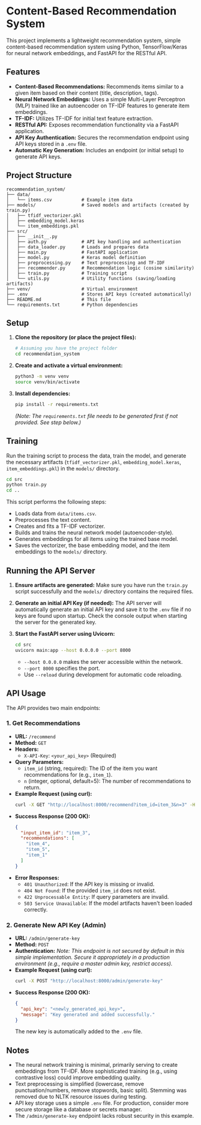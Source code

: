 # Content-Based Recommendation System

This project implements a lightweight recommendation system, simple content-based recommendation system using Python, TensorFlow/Keras for neural network embeddings, and FastAPI for the RESTful API.

## Features

*   **Content-Based Recommendations:** Recommends items similar to a given item based on their content (title, description, tags).
*   **Neural Network Embeddings:** Uses a simple Multi-Layer Perceptron (MLP) trained like an autoencoder on TF-IDF features to generate item embeddings.
*   **TF-IDF:** Utilizes TF-IDF for initial text feature extraction.
*   **RESTful API:** Exposes recommendation functionality via a FastAPI application.
*   **API Key Authentication:** Secures the recommendation endpoint using API keys stored in a `.env` file.
*   **Automatic Key Generation:** Includes an endpoint (or initial setup) to generate API keys.

## Project Structure

```
recommendation_system/
├── data/
│   └── items.csv           # Example item data
├── models/                 # Saved models and artifacts (created by train.py)
│   ├── tfidf_vectorizer.pkl
│   ├── embedding_model.keras
│   └── item_embeddings.pkl
├── src/
│   ├── __init__.py
│   ├── auth.py             # API key handling and authentication
│   ├── data_loader.py      # Loads and prepares data
│   ├── main.py             # FastAPI application
│   ├── model.py            # Keras model definition
│   ├── preprocessing.py    # Text preprocessing and TF-IDF
│   ├── recommender.py      # Recommendation logic (cosine similarity)
│   ├── train.py            # Training script
│   └── utils.py            # Utility functions (saving/loading artifacts)
├── venv/                   # Virtual environment
├── .env                    # Stores API keys (created automatically)
├── README.md               # This file
└── requirements.txt        # Python dependencies
```

## Setup

1.  **Clone the repository (or place the project files):**
    ```bash
    # Assuming you have the project folder
    cd recommendation_system
    ```

2.  **Create and activate a virtual environment:**
    ```bash
    python3 -m venv venv
    source venv/bin/activate
    ```

3.  **Install dependencies:**
    ```bash
    pip install -r requirements.txt
    ```
    *(Note: The `requirements.txt` file needs to be generated first if not provided. See step below.)*

## Training

Run the training script to process the data, train the model, and generate the necessary artifacts (`tfidf_vectorizer.pkl`, `embedding_model.keras`, `item_embeddings.pkl`) in the `models/` directory.

```bash
cd src
python train.py
cd ..
```

This script performs the following steps:
*   Loads data from `data/items.csv`.
*   Preprocesses the text content.
*   Creates and fits a TF-IDF vectorizer.
*   Builds and trains the neural network model (autoencoder-style).
*   Generates embeddings for all items using the trained base model.
*   Saves the vectorizer, the base embedding model, and the item embeddings to the `models/` directory.

## Running the API Server

1.  **Ensure artifacts are generated:** Make sure you have run the `train.py` script successfully and the `models/` directory contains the required files.

2.  **Generate an initial API Key (if needed):** The API server will automatically generate an initial API key and save it to the `.env` file if no keys are found upon startup. Check the console output when starting the server for the generated key.

3.  **Start the FastAPI server using Uvicorn:**
    ```bash
    cd src
    uvicorn main:app --host 0.0.0.0 --port 8000
    ```
    *   `--host 0.0.0.0` makes the server accessible within the network.
    *   `--port 8000` specifies the port.
    *   Use `--reload` during development for automatic code reloading.

## API Usage

The API provides two main endpoints:

### 1. Get Recommendations

*   **URL:** `/recommend`
*   **Method:** `GET`
*   **Headers:**
    *   `X-API-Key`: `<your_api_key>` (Required)
*   **Query Parameters:**
    *   `item_id` (string, required): The ID of the item you want recommendations for (e.g., `item_1`).
    *   `n` (integer, optional, default=5): The number of recommendations to return.
*   **Example Request (using curl):**
    ```bash
    curl -X GET "http://localhost:8000/recommend?item_id=item_3&n=3" -H "X-API-Key: <your_api_key>"
    ```
*   **Success Response (200 OK):**
    ```json
    {
      "input_item_id": "item_3",
      "recommendations": [
        "item_4",
        "item_5",
        "item_1"
      ]
    }
    ```
*   **Error Responses:**
    *   `401 Unauthorized`: If the API key is missing or invalid.
    *   `404 Not Found`: If the provided `item_id` does not exist.
    *   `422 Unprocessable Entity`: If query parameters are invalid.
    *   `503 Service Unavailable`: If the model artifacts haven't been loaded correctly.

### 2. Generate New API Key (Admin)

*   **URL:** `/admin/generate-key`
*   **Method:** `POST`
*   **Authentication:** *Note: This endpoint is not secured by default in this simple implementation. Secure it appropriately in a production environment (e.g., require a master admin key, restrict access).* 
*   **Example Request (using curl):**
    ```bash
    curl -X POST "http://localhost:8000/admin/generate-key"
    ```
*   **Success Response (200 OK):**
    ```json
    {
      "api_key": "<newly_generated_api_key>",
      "message": "Key generated and added successfully."
    }
    ```
    The new key is automatically added to the `.env` file.

## Notes

*   The neural network training is minimal, primarily serving to create embeddings from TF-IDF. More sophisticated training (e.g., using contrastive loss) could improve embedding quality.
*   Text preprocessing is simplified (lowercase, remove punctuation/numbers, remove stopwords, basic split). Stemming was removed due to NLTK resource issues during testing.
*   API key storage uses a simple `.env` file. For production, consider more secure storage like a database or secrets manager.
*   The `/admin/generate-key` endpoint lacks robust security in this example.


